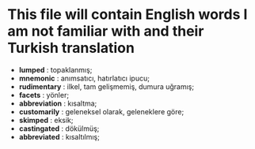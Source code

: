 # This file will contain English words I am not familiar with and their Turkish translation

- **lumped** : topaklanmış;
- **mnemonic** : anımsatıcı, hatırlatıcı ipucu;
- **rudimentary** : ilkel, tam gelişmemiş, dumura uğramış;
- **facets** : yönler;
- **abbreviation** : kısaltma;
- **customarily** : geleneksel olarak, geleneklere göre;
- **skimped** : eksik;
- **castingated** : dökülmüş;
- **abbreviated** : kısaltılmış;